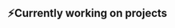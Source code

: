## ⚡Currently working on projects
<!--
**galota00/galota00** is a ✨ _special_ ✨ repository because its `README.md` (this file) appears on your GitHub profile.]

<p>Expertise in SQL, Python and BI software.
